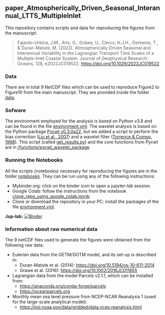 ## paper_Atmospherically_Driven_Seasonal_Interannual_LTTS_MultipleInlet
This repository contains scripts and data for reproducing the figures from the manuscript:

> Fajardo-Urbina, J.M., Arts, G., Gräwe, U., Clercx, H.J.H., Gerkema, T., & Duran-Matute, M. (2023). Atmospherically Driven Seasonal and Interannual Variability in the Lagrangian Transport Time Scales of a Multiple-Inlet Coastal System. Journal of Geophysical Research: Oceans, 128, e2022JC019522. https://doi.org/10.1029/2022JC019522

### Data
There are in total 9 NetCDF files which can be used to reproduce Figure2 to Figure10 from the main manuscript. They are provided inside the folder [data](https://github.com/JeancarloFU/paper_Atmospherically_Driven_Seasonal_Interannual_LTTS_MultipleInlet/blob/main/data).

### Sofware
The environment employed for the analysis is based on Python v3.8 and can be found in the file [environment.yml](https://github.com/JeancarloFU/paper_Atmospherically_Driven_Seasonal_Interannual_LTTS_MultipleInlet/blob/main/environment.yml).
The wavelet analysis is based on the Python package [Pycwt v0.3.0a22](https://anaconda.org/conda-forge/pycwt), but we added a script to perform the bias correction ([Liu et al., 2007](https://journals.ametsoc.org/view/journals/atot/24/12/2007jtecho511_1.xml)) and a wavelet filter ([Torrence & Compo, 1998](https://journals.ametsoc.org/view/journals/bams/79/1/1520-0477_1998_079_0061_apgtwa_2_0_co_2.xml)). This script (called [get_results.py](https://github.com/JeancarloFU/paper_Atmospherically_Driven_Seasonal_Interannual_LTTS_MultipleInlet/tree/main/functions/pycwt_wavelet_package/get_results.py)) and the core functions from Pycwt are in [/functions/pycwt_wavelet_package](https://github.com/JeancarloFU/paper_Atmospherically_Driven_Seasonal_Interannual_LTTS_MultipleInlet/tree/main/functions/pycwt_wavelet_package).

### Running the Notebooks
All the scripts (notebooks) necessary for reproducing the figures are in the folder [notebooks](https://github.com/JeancarloFU/paper_Atmospherically_Driven_Seasonal_Interannual_LTTS_MultipleInlet/blob/main/notebooks). They can be run using any of the following instructions:
- Mybinder.org: click on the binder icon to open a jupyter-lab session. 
- Google Colab: follow the instructions from the notebook [clone_repo_using_google_colab.ipynb](https://github.com/JeancarloFU/paper_Atmospherically_Driven_Seasonal_Interannual_LTTS_MultipleInlet/blob/main/clone_repo_using_google_colab.ipynb)
- Clone or download the repository in your PC: install the packages of the file [environment.yml](https://github.com/JeancarloFU/paper_Atmospherically_Driven_Seasonal_Interannual_LTTS_MultipleInlet/blob/main/environment.yml).

**Jup-lab:** [![Binder](https://mybinder.org/badge_logo.svg)](https://mybinder.org/v2/gh/JeancarloFU/paper_Atmospherically_Driven_Seasonal_Interannual_LTTS_MultipleInlet/main?urlpath=lab)

### Information about raw numerical data 
The 9 netCDF files used to generate the figures were obtained from the following raw data:

- Eulerian data from the GETM/GOTM model, and its set-up is described in:
    * Duran-Matute et al. (2014): https://doi.org/10.5194/os-10-611-2014
    * Grawe et al. (2016): https://doi.org/10.1002/2016JC011655
- Lagrangian data from the model Parcels v2.1.1, which can be installed from: 
    * https://anaconda.org/conda-forge/parcels
    * https://oceanparcels.org
- Monthly mean sea level pressure from NCEP-NCAR Reanalysis 1 (used for the large-scale analytical model):
    * https://psl.noaa.gov/data/gridded/data.ncep.reanalysis.html
